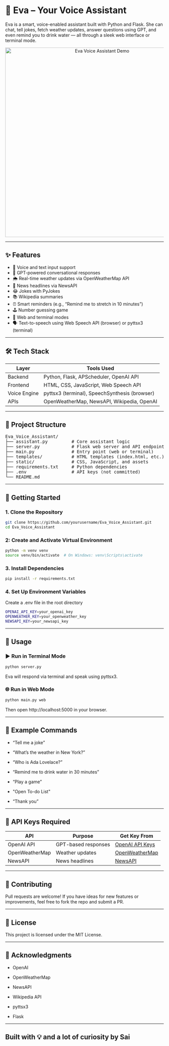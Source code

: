 # 🤖 Eva – Your Voice Assistant

Eva is a smart, voice-enabled assistant built with Python and Flask. She can chat, tell jokes, fetch weather updates, answer questions using GPT, and even remind you to drink water — all through a sleek web interface or terminal mode.

<p align="center">
  <img src="https://your-demo-gif-or-image-link.gif" alt="Eva Voice Assistant Demo" width="600"/>
</p>

---

## ✨ Features

- 🎤 Voice and text input support
- 💬 GPT-powered conversational responses
- 🌦️ Real-time weather updates via OpenWeatherMap API
- 📰 News headlines via NewsAPI
- 😂 Jokes with PyJokes
- 📚 Wikipedia summaries
- ⏰ Smart reminders (e.g., “Remind me to stretch in 10 minutes”)
- 🕹️ Number guessing game
- 🧠 Web and terminal modes
- 🗣️ Text-to-speech using Web Speech API (browser) or pyttsx3 (terminal)

---

## 🛠️ Tech Stack

| Layer         | Tools Used                                      |
|---------------|--------------------------------------------------|
| Backend       | Python, Flask, APScheduler, OpenAI API          |
| Frontend      | HTML, CSS, JavaScript, Web Speech API           |
| Voice Engine  | pyttsx3 (terminal), SpeechSynthesis (browser)   |
| APIs          | OpenWeatherMap, NewsAPI, Wikipedia, OpenAI      |

---

## 📁 Project Structure

<pre>
Eva_Voice_Assistant/
├── assistant.py         # Core assistant logic
├── server.py            # Flask web server and API endpoints
├── main.py              # Entry point (web or terminal)
├── templates/           # HTML templates (index.html, etc.)
├── static/              # CSS, JavaScript, and assets
├── requirements.txt     # Python dependencies
├── .env                 # API keys (not committed)
└── README.md
</pre>
---

## 🚀 Getting Started

### 1. Clone the Repository

```bash
git clone https://github.com/yourusername/Eva_Voice_Assistant.git
cd Eva_Voice_Assistant
```
###  2: Create and Activate Virtual Environment
```bash
python -m venv venv
source venv/bin/activate  # On Windows: venv\Scripts\activate
```
### 3. Install Dependencies
```bash
pip install -r requirements.txt
```
### 4. Set Up Environment Variables
Create a .env file in the root directory
```bash
OPENAI_API_KEY=your_openai_key
OPENWEATHER_KEY=your_openweather_key
NEWSAPI_KEY=your_newsapi_key
```
---
## 🧪 Usage
### ▶️ Run in Terminal Mode
```bash
python server.py
```
Eva will respond via terminal and speak using pyttsx3.
### 🌐 Run in Web Mode
```bash
python main.py web
```
Then open http://localhost:5000 in your browser.

---
## 💬 Example Commands
- “Tell me a joke”

- “What’s the weather in New York?”

- “Who is Ada Lovelace?”

- “Remind me to drink water in 30 minutes”

- “Play a game”

- "Open To-do List" 

- “Thank you”

---

## 🔐 API Keys Required

| API             | Purpose                | Get Key From                                               |
|------------------|-------------------------|-------------------------------------------------------------|
| OpenAI API       | GPT-based responses     | [OpenAI API Keys](https://platform.openai.com/account/api-keys) |
| OpenWeatherMap   | Weather updates         | [OpenWeatherMap](https://openweathermap.org/api)           |
| NewsAPI          | News headlines          | [NewsAPI](https://newsapi.org)                             |


---
## 🤝 Contributing
Pull requests are welcome! If you have ideas for new features or improvements, feel free to fork the repo and submit a PR.

---
## 📜 License
This project is licensed under the MIT License.

---
## 🙌 Acknowledgments
- OpenAI

- OpenWeatherMap

- NewsAPI

- Wikipedia API

- pyttsx3

- Flask

---
## Built with 💡 and a lot of curiosity by Sai
